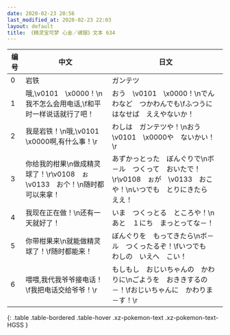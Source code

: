 ```yaml
---
date: 2020-02-23 20:56
last_modified_at: 2020-02-23 22:03
layout: default
title: 《精灵宝可梦 心金／魂银》文本 634
---
```

| 编号 | 中文 | 日文 |
| ---- | ---- | ---- |
| 0 | 岩铁 | ガンテツ |
| 1 | 哦,\v0101　\x0000！\n我不怎么会用电话,\f和平时一样说话就行了吧！ | おう　\v0101　\x0000！\nでんわなど　つかわんでも\fふつうに　はなせば　ええやないか！ |
| 2 | 我是岩铁！\n哦,\v0101　\x0000啊,有什么事！\r | わしは　ガンテツや！\nおう　\v0101　\x0000や　ないかい！\r |
| 3 | 你给我的柑果\n做成精灵球了！\r\v0108　ぉ\v0133　お个！\n随时都可以来拿！ | あずかっとった　ぼんぐりで\nボ－ル　つくって　おいたで！\r\v0108　ぉが　\v0133　おこや！\nいつでも　とりにきたら　ええ！ |
| 4 | 我现在正在做！\n还有一天就好了！ | いま　つくっとる　ところや！\nあと　１にち　まっとってな－！ |
| 5 | 你带柑果来\n就能做精灵球了！\f随时都能来！ | ぼんぐりを　もってきたら\nボ－ル　つくったるぞ！\fいつでも　わしの　いえへ　こい！ |
| 6 | 喂喂,我代我爷爷接电话！\f我把电话交给爷爷！\r | もしもし　おじいちゃんの　かわりに\nごようを　おききするの－！\fおじいちゃんに　かわりま－す！\r |
{: .table .table-bordered .table-hover .xz-pokemon-text .xz-pokemon-text-HGSS }